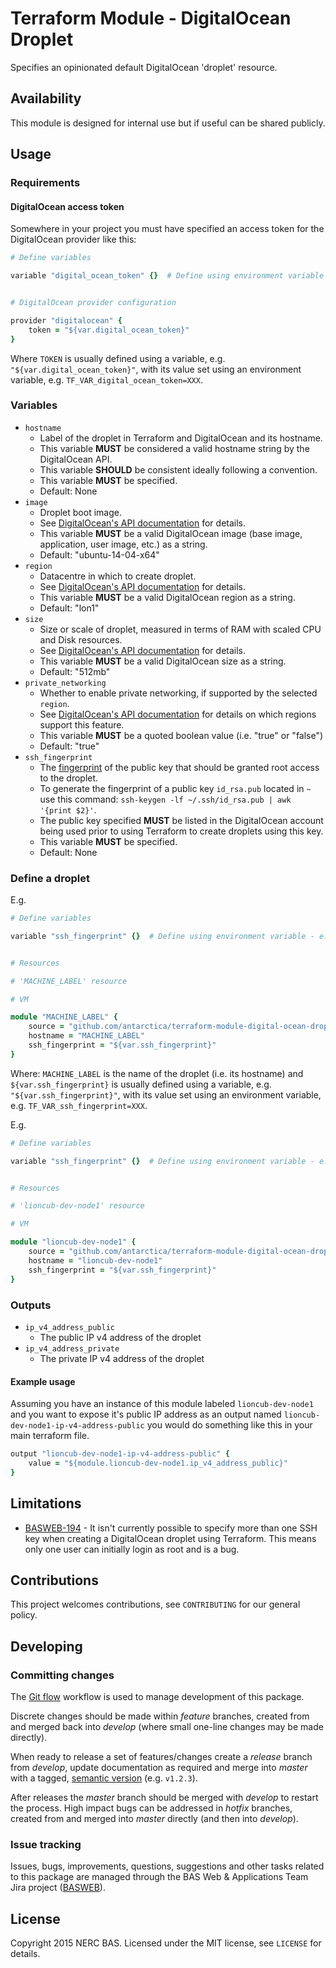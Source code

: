 # Terraform Module - DigitalOcean Droplet

Specifies an opinionated default DigitalOcean 'droplet' resource.

## Availability

This module is designed for internal use but if useful can be shared publicly.

## Usage

### Requirements

#### DigitalOcean access token

Somewhere in your project you must have specified an access token for the DigitalOcean provider like this:

```ruby
# Define variables

variable "digital_ocean_token" {}  # Define using environment variable - e.g. TF_VAR_digital_ocean_token=XXX


# DigitalOcean provider configuration

provider "digitalocean" {
    token = "${var.digital_ocean_token}"
}
```

Where `TOKEN` is usually defined using a variable, e.g. `"${var.digital_ocean_token}"`, with its value set using an environment variable, e.g. `TF_VAR_digital_ocean_token=XXX`.

### Variables

* `hostname`
    * Label of the droplet in Terraform and DigitalOcean and its hostname.
    * This variable **MUST** be considered a valid hostname string by the DigitalOcean API.
    * This variable **SHOULD** be consistent ideally following a convention.
    * This variable **MUST** be specified.
    * Default: None
* `image`
    * Droplet boot image.
    * See [DigitalOcean's API documentation](https://developers.digitalocean.com/#list-all-images) for details.
    * This variable **MUST** be a valid DigitalOcean image (base image, application, user image, etc.) as a string.
    * Default: "ubuntu-14-04-x64"
* `region`
    * Datacentre in which to create droplet.
    * See [DigitalOcean's API documentation](https://developers.digitalocean.com/#list-all-regions) for details.
    * This variable **MUST** be a valid DigitalOcean region as a string.
    * Default: "lon1"
* `size`
    * Size or scale of droplet, measured in terms of RAM with scaled CPU and Disk resources.
    * See [DigitalOcean's API documentation](https://developers.digitalocean.com/#list-all-sizes) for details.
    * This variable **MUST** be a valid DigitalOcean size as a string.
    * Default: "512mb" 
* `private_networking`
    * Whether to enable private networking, if supported by the selected `region`.
    * See [DigitalOcean's API documentation](https://developers.digitalocean.com/#list-all-regions) for details on which regions support this feature.
    * This variable **MUST** be a quoted boolean value (i.e. "true" or "false")
    * Default: "true"
* `ssh_fingerprint` 
    * The [fingerprint](http://en.wikipedia.org/wiki/Public_key_fingerprint) of the public key that should be granted root access to the droplet. 
    * To generate the fingerprint of a public key `id_rsa.pub` located in `~` use this command: `ssh-keygen -lf ~/.ssh/id_rsa.pub | awk '{print $2}'`.
    * The public key specified **MUST** be listed in the DigitalOcean account being used prior to using Terraform to create droplets using this key.
    * This variable **MUST** be specified.
    * Default: None

### Define a droplet

E.g.

```ruby
# Define variables

variable "ssh_fingerprint" {}  # Define using environment variable - e.g. TF_VAR_ssh_fingerprint=XXX


# Resources

# 'MACHINE_LABEL' resource

# VM

module "MACHINE_LABEL" {
    source = "github.com/antarctica/terraform-module-digital-ocean-droplet?ref=v1.1.0"
    hostname = "MACHINE_LABEL"
    ssh_fingerprint = "${var.ssh_fingerprint}"
}
```

Where: `MACHINE_LABEL` is the name of the droplet (i.e. its hostname) and `${var.ssh_fingerprint}` is usually defined using a variable, e.g. `"${var.ssh_fingerprint}"`, with its value set using an environment variable, e.g. `TF_VAR_ssh_fingerprint=XXX`.

E.g.

```ruby
# Define variables

variable "ssh_fingerprint" {}  # Define using environment variable - e.g. TF_VAR_ssh_fingerprint=XXX


# Resources

# 'lioncub-dev-node1' resource

# VM

module "lioncub-dev-node1" {
    source = "github.com/antarctica/terraform-module-digital-ocean-droplet?ref=v1.1.0"
    hostname = "lioncub-dev-node1"
    ssh_fingerprint = "${var.ssh_fingerprint}"
}
```

### Outputs

* `ip_v4_address_public`
    * The public IP v4 address of the droplet
* `ip_v4_address_private`
    * The private IP v4 address of the droplet

#### Example usage

Assuming you have an instance of this module labeled `lioncub-dev-node1` and you want to expose it's public IP address as an output named `lioncub-dev-node1-ip-v4-address-public` you would do something like this in your main terraform file.

```ruby
output "lioncub-dev-node1-ip-v4-address-public" {
    value = "${module.lioncub-dev-node1.ip_v4_address_public}"
}
```

## Limitations

* [BASWEB-194](https://jira.ceh.ac.uk/browse/BASWEB-194) - It isn't currently possible to specify more than one SSH key
 when creating a DigitalOcean droplet using Terraform. This means only one user can initially login as root and is a bug.

## Contributions

This project welcomes contributions, see `CONTRIBUTING` for our general policy.

## Developing

### Committing changes

The [Git flow](https://www.atlassian.com/git/tutorials/comparing-workflows/gitflow-workflow) workflow is used to manage development of this package.

Discrete changes should be made within *feature* branches, created from and merged back into *develop* (where small one-line changes may be made directly).

When ready to release a set of features/changes create a *release* branch from *develop*, update documentation as required and merge into *master* with a tagged, [semantic version](http://semver.org/) (e.g. `v1.2.3`).

After releases the *master* branch should be merged with *develop* to restart the process. High impact bugs can be addressed in *hotfix* branches, created from and merged into *master* directly (and then into *develop*).

### Issue tracking

Issues, bugs, improvements, questions, suggestions and other tasks related to this package are managed through the BAS Web & Applications Team Jira project ([BASWEB](https://jira.ceh.ac.uk/browse/BASWEB)).

## License

Copyright 2015 NERC BAS. Licensed under the MIT license, see `LICENSE` for details.
